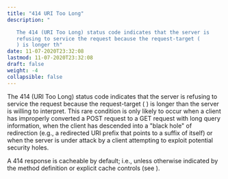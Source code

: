 ```yaml
---
title: "414 URI Too Long"
description: "

   The 414 (URI Too Long) status code indicates that the server is
   refusing to service the request because the request-target (
   ) is longer th"
date: 11-07-2020T23:32:08
lastmod: 11-07-2020T23:32:08
draft: false
weight: -4
collapsible: false
---
```



   The 414 (URI Too Long) status code indicates that the server is
   refusing to service the request because the request-target (
   ) is longer than the server is willing to interpret.
   This rare condition is only likely to occur when a client has
   improperly converted a POST request to a GET request with long query
   information, when the client has descended into a "black hole" of
   redirection (e.g., a redirected URI prefix that points to a suffix of
   itself) or when the server is under attack by a client attempting to
   exploit potential security holes.







   A 414 response is cacheable by default; i.e., unless otherwise
   indicated by the method definition or explicit cache controls (see
   ).


                                                